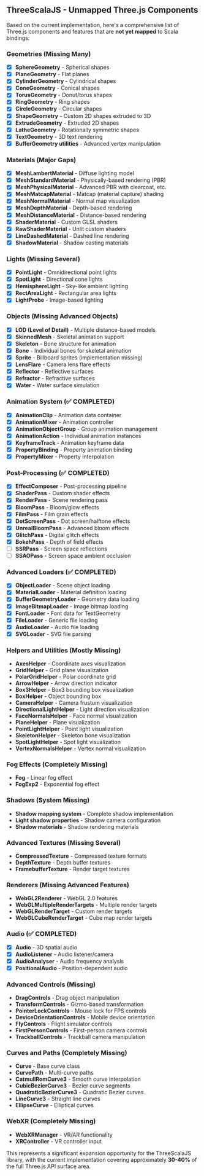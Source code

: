 ## ThreeScalaJS - Unmapped Three.js Components

Based on the current implementation, here's a comprehensive list of Three.js components and features that are **not yet mapped** to Scala bindings:

### **Geometries** (Missing Many)
- [x] **SphereGeometry** - Spherical shapes
- [x] **PlaneGeometry** - Flat planes
- [x] **CylinderGeometry** - Cylindrical shapes
- [x] **ConeGeometry** - Conical shapes
- [x] **TorusGeometry** - Donut/torus shapes
- [x] **RingGeometry** - Ring shapes
- [x] **CircleGeometry** - Circular shapes
- [x] **ShapeGeometry** - Custom 2D shapes extruded to 3D
- [x] **ExtrudeGeometry** - Extruded 2D shapes
- [x] **LatheGeometry** - Rotationally symmetric shapes
- [x] **TextGeometry** - 3D text rendering
- [x] **BufferGeometry utilities** - Advanced vertex manipulation

### **Materials** (Major Gaps)
- [x] **MeshLambertMaterial** - Diffuse lighting model
- [x] **MeshStandardMaterial** - Physically-based rendering (PBR)
- [x] **MeshPhysicalMaterial** - Advanced PBR with clearcoat, etc.
- [x] **MeshMatcapMaterial** - Matcap (material capture) shading
- [x] **MeshNormalMaterial** - Normal map visualization
- [x] **MeshDepthMaterial** - Depth-based rendering
- [x] **MeshDistanceMaterial** - Distance-based rendering
- [x] **ShaderMaterial** - Custom GLSL shaders
- [x] **RawShaderMaterial** - Unlit custom shaders
- [x] **LineDashedMaterial** - Dashed line rendering
- [x] **ShadowMaterial** - Shadow casting materials

### **Lights** (Missing Several)
- [x] **PointLight** - Omnidirectional point lights
- [x] **SpotLight** - Directional cone lights
- [x] **HemisphereLight** - Sky-like ambient lighting
- [x] **RectAreaLight** - Rectangular area lights
- [x] **LightProbe** - Image-based lighting

### **Objects** (Missing Advanced Objects)
- [x] **LOD (Level of Detail)** - Multiple distance-based models
- [x] **SkinnedMesh** - Skeletal animation support
- [x] **Skeleton** - Bone structure for animation
- [x] **Bone** - Individual bones for skeletal animation
- [x] **Sprite** - Billboard sprites (implementation missing)
- [x] **LensFlare** - Camera lens flare effects
- [x] **Reflector** - Reflective surfaces
- [x] **Refractor** - Refractive surfaces
- [x] **Water** - Water surface simulation

### **Animation System** (✅ **COMPLETED**)
- [x] **AnimationClip** - Animation data container
- [x] **AnimationMixer** - Animation controller
- [x] **AnimationObjectGroup** - Group animation management
- [x] **AnimationAction** - Individual animation instances
- [x] **KeyframeTrack** - Animation keyframe data
- [x] **PropertyBinding** - Property animation binding
- [x] **PropertyMixer** - Property interpolation

### **Post-Processing** (✅ **COMPLETED**)
- [x] **EffectComposer** - Post-processing pipeline
- [x] **ShaderPass** - Custom shader effects
- [x] **RenderPass** - Scene rendering pass
- [x] **BloomPass** - Bloom/glow effects
- [x] **FilmPass** - Film grain effects
- [x] **DotScreenPass** - Dot screen/halftone effects
- [x] **UnrealBloomPass** - Advanced bloom effects
- [x] **GlitchPass** - Digital glitch effects
- [x] **BokehPass** - Depth of field effects
- [ ] **SSRPass** - Screen space reflections
- [ ] **SSAOPass** - Screen space ambient occlusion

### **Advanced Loaders** (✅ **COMPLETED**)
- [x] **ObjectLoader** - Scene object loading
- [x] **MaterialLoader** - Material definition loading
- [x] **BufferGeometryLoader** - Geometry data loading
- [x] **ImageBitmapLoader** - Image bitmap loading
- [x] **FontLoader** - Font data for TextGeometry
- [x] **FileLoader** - Generic file loading
- [x] **AudioLoader** - Audio file loading
- [x] **SVGLoader** - SVG file parsing

### **Helpers and Utilities** (Mostly Missing)
- **AxesHelper** - Coordinate axes visualization
- **GridHelper** - Grid plane visualization
- **PolarGridHelper** - Polar coordinate grid
- **ArrowHelper** - Arrow direction indicator
- **Box3Helper** - Box3 bounding box visualization
- **BoxHelper** - Object bounding box
- **CameraHelper** - Camera frustum visualization
- **DirectionalLightHelper** - Light direction visualization
- **FaceNormalsHelper** - Face normal visualization
- **PlaneHelper** - Plane visualization
- **PointLightHelper** - Point light visualization
- **SkeletonHelper** - Skeleton bone visualization
- **SpotLightHelper** - Spot light visualization
- **VertexNormalsHelper** - Vertex normal visualization

### **Fog Effects** (Completely Missing)
- **Fog** - Linear fog effect
- **FogExp2** - Exponential fog effect

### **Shadows** (System Missing)
- **Shadow mapping system** - Complete shadow implementation
- **Light shadow properties** - Shadow camera configuration
- **Shadow materials** - Shadow rendering materials

### **Advanced Textures** (Missing Several)
- **CompressedTexture** - Compressed texture formats
- **DepthTexture** - Depth buffer textures
- **FramebufferTexture** - Render target textures

### **Renderers** (Missing Advanced Features)
- **WebGL2Renderer** - WebGL 2.0 features
- **WebGLMultipleRenderTargets** - Multiple render targets
- **WebGLRenderTarget** - Custom render targets
- **WebGLCubeRenderTarget** - Cube map render targets

### **Audio** (✅ **COMPLETED**)
- [x] **Audio** - 3D spatial audio
- [x] **AudioListener** - Audio listener/camera
- [x] **AudioAnalyser** - Audio frequency analysis
- [x] **PositionalAudio** - Position-dependent audio

### **Advanced Controls** (Missing)
- **DragControls** - Drag object manipulation
- **TransformControls** - Gizmo-based transformation
- **PointerLockControls** - Mouse lock for FPS controls
- **DeviceOrientationControls** - Mobile device orientation
- **FlyControls** - Flight simulator controls
- **FirstPersonControls** - First-person camera controls
- **TrackballControls** - Trackball camera manipulation

### **Curves and Paths** (Completely Missing)
- **Curve** - Base curve class
- **CurvePath** - Multi-curve paths
- **CatmullRomCurve3** - Smooth curve interpolation
- **CubicBezierCurve3** - Bezier curve segments
- **QuadraticBezierCurve3** - Quadratic Bezier curves
- **LineCurve3** - Straight line curves
- **EllipseCurve** - Elliptical curves

### **WebXR** (Completely Missing)
- **WebXRManager** - VR/AR functionality
- **XRController** - VR controller input

This represents a significant expansion opportunity for the ThreeScalaJS library, with the current implementation covering approximately **30-40%** of the full Three.js API surface area.